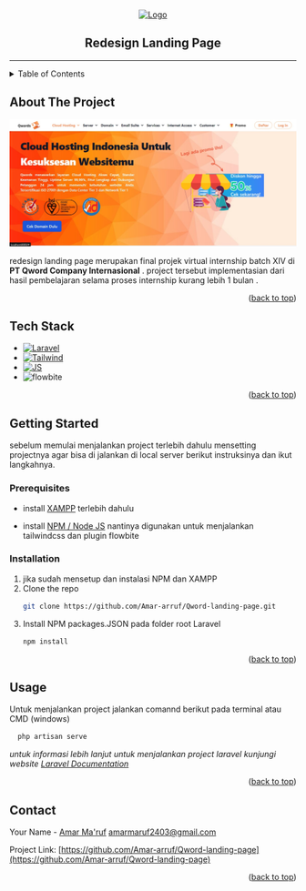 <a name="readme-top"></a>

<!--
*** Thanks for checking out the Best-README-Template. If you have a suggestion
*** that would make this better, please fork the repo and create a pull request
*** or simply open an issue with the tag "enhancement".
*** Don't forget to give the project a star!
*** Thanks again! Now go create something AMAZING! :D
-->

<!-- PROJECT LOGO -->
<br />
<div align="center">
  <a href="#">
    <img src="https://www.qwords.com/wp-content/themes/qwords/assets/images/icons/logo-qw-light.webp" alt="Logo" width="auto" height="80">
  </a>

  <h2 align="center">Redesign Landing Page</h2>

  <hr>
</div>

<!-- TABLE OF CONTENTS -->
<details>
  <summary>Table of Contents</summary>
  <ol>
    <li>
      <a href="#about-the-project">Tentang Project</a>
      <ul>
        <li><a href="#built-with">Tech Stack</a></li>
      </ul>
    </li>
    <li>
      <a href="#getting-started">memulai</a>
      <ul>
        <li><a href="#prerequisites">Prerequisites</a></li>
        <li><a href="#installation">Installation</a></li>
      </ul>
    </li>
    <li><a href="#usage">Usage</a></li>
    <li><a href="#contact">Contact</a></li>
  </ol>
</details>

<!-- ABOUT THE PROJECT -->

## About The Project

![Hero-section](/public/img/Screenshot.jpg)

redesign landing page merupakan final projek virtual internship batch XIV di **PT Qword Company Internasional** . project tersebut implementasian dari hasil pembelajaran selama proses internship kurang lebih 1 bulan .

<p align="right">(<a href="#readme-top">back to top</a>)</p>

## Tech Stack

-   [![Laravel][Laravel.com]][Laravel-url]
-   [![Tailwind][Tailwind.com]][Tailwind-url]
-   [![JS][JS-image]][Js.com]
-   ![flowbite](https://img.shields.io/badge/flowbite-4c8ffc?style=for-the-badge&logo=flowbite&logoColor=white)

<p align="right">(<a href="#readme-top">back to top</a>)</p>

<!-- GETTING STARTED -->

## Getting Started

sebelum memulai menjalankan project terlebih dahulu mensetting projectnya agar bisa di jalankan di local server berikut instruksinya dan ikut langkahnya.

### Prerequisites

-   install [XAMPP](https://www.apachefriends.org/download.html) terlebih dahulu

-   install [NPM / Node JS](https://nodejs.org/en/download/current) nantinya digunakan untuk menjalankan tailwindcss dan plugin flowbite

### Installation

1. jika sudah mensetup dan instalasi NPM dan XAMPP
2. Clone the repo
    ```sh
    git clone https://github.com/Amar-arruf/Qword-landing-page.git
    ```
3. Install NPM packages.JSON pada folder root Laravel
    ```sh
    npm install
    ```

<p align="right">(<a href="#readme-top">back to top</a>)</p>

<!-- USAGE EXAMPLES -->

## Usage

Untuk menjalankan project jalankan comannd berikut pada terminal atau CMD (windows)

```ps
  php artisan serve
```

_untuk informasi lebih lanjut untuk menjalankan project laravel kunjungi website [Laravel Documentation](https://laravel.com)_

<p align="right">(<a href="#readme-top">back to top</a>)</p>

<!-- CONTACT -->

## Contact

Your Name - [Amar Ma'ruf](https://www.linkedin.com/in/amar-ma-ruf-749982127/) amarmaruf2403@gmail.com

Project Link: [https://github.com/Amar-arruf/Qword-landing-page](https://github.com/Amar-arruf/Qword-landing-page)

<p align="right">(<a href="#readme-top">back to top</a>)</p>

<!-- MARKDOWN LINKS & IMAGES -->
<!-- https://www.markdownguide.org/basic-syntax/#reference-style-links -->

[contributors-shield]: https://img.shields.io/github/contributors/github_username/repo_name.svg?style=for-the-badge
[contributors-url]: https://github.com/github_username/repo_name/graphs/contributors
[forks-shield]: https://img.shields.io/github/forks/github_username/repo_name.svg?style=for-the-badge
[forks-url]: https://github.com/github_username/repo_name/network/members
[stars-shield]: https://img.shields.io/github/stars/github_username/repo_name.svg?style=for-the-badge
[stars-url]: https://github.com/github_username/repo_name/stargazers
[issues-shield]: https://img.shields.io/github/issues/github_username/repo_name.svg?style=for-the-badge
[issues-url]: https://github.com/github_username/repo_name/issues
[license-shield]: https://img.shields.io/github/license/github_username/repo_name.svg?style=for-the-badge
[license-url]: https://github.com/github_username/repo_name/blob/master/LICENSE.txt
[linkedin-shield]: https://img.shields.io/badge/-LinkedIn-black.svg?style=for-the-badge&logo=linkedin&colorB=555
[linkedin-url]: https://linkedin.com/in/linkedin_username
[product-screenshot]: images/screenshot.png
[Next.js]: https://img.shields.io/badge/next.js-000000?style=for-the-badge&logo=nextdotjs&logoColor=white
[Next-url]: https://nextjs.org/
[React.js]: https://img.shields.io/badge/React-20232A?style=for-the-badge&logo=react&logoColor=61DAFB
[React-url]: https://reactjs.org/
[Vue.js]: https://img.shields.io/badge/Vue.js-35495E?style=for-the-badge&logo=vuedotjs&logoColor=4FC08D
[Vue-url]: https://vuejs.org/
[Angular.io]: https://img.shields.io/badge/Angular-DD0031?style=for-the-badge&logo=angular&logoColor=white
[Angular-url]: https://angular.io/
[Svelte.dev]: https://img.shields.io/badge/Svelte-4A4A55?style=for-the-badge&logo=svelte&logoColor=FF3E00
[Svelte-url]: https://svelte.dev/
[Laravel.com]: https://img.shields.io/badge/Laravel-FF2D20?style=for-the-badge&logo=laravel&logoColor=white
[Laravel-url]: https://laravel.com
[Tailwind-url]: https://tailwindcss.com
[Tailwind.com]: https://img.shields.io/badge/tailwindcss-3246a8?style=for-the-badge&logo=tailwindcss&logoColor=white
[Bootstrap.com]: https://img.shields.io/badge/Bootstrap-563D7C?style=for-the-badge&logo=bootstrap&logoColor=white
[Bootstrap-url]: https://getbootstrap.com
[JQuery.com]: https://img.shields.io/badge/jQuery-0769AD?style=for-the-badge&logo=jquery&logoColor=white
[JQuery-url]: https://jquery.com
[Js.com]: https://javascript.info
[JS-image]: https://img.shields.io/badge/javascript-ebdd1c?style=for-the-badge&logo=javascript&logoColor=white
